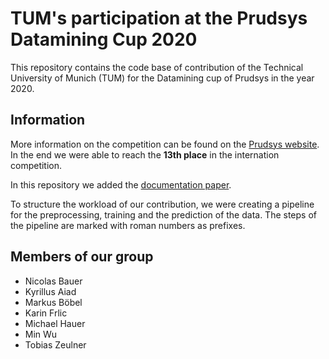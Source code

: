 # TUM's participation at the Prudsys Datamining Cup 2020
This repository contains the code base of contribution of the Technical University of Munich (TUM) for the Datamining cup of Prudsys in the year 2020.

## Information
More information on the competition can be found on the [Prudsys website](https://www.data-mining-cup.com/dmc-2020/). In the end we were able to reach the **13th place** in the internation competition.


In this repository we added the [documentation paper](Prudsys_Data_Mining_Cup_Report.pdf).

To structure the workload of our contribution, we were creating a pipeline for the preprocessing, training and the prediction of the data. The steps of the pipeline are marked with roman numbers as prefixes.

## Members of our group

- Nicolas Bauer
- Kyrillus Aiad
- Markus Böbel
- Karin Frlic
- Michael Hauer
- Min Wu 
- Tobias Zeulner
